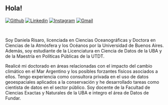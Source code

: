## Hola!

[![Github](https://img.shields.io/badge/-Github-000?style=flat&logo=Github&logoColor=white)](https://github.com/dbrisaro)
[![Linkedin](https://img.shields.io/badge/-LinkedIn-blue?style=flat&logo=Linkedin&logoColor=white)](https://www.linkedin.com/in/daniela-risaro-539420145/)
[![Instagram](https://img.shields.io/badge/-Instagram-c13584?style=flat&labelColor=c13584&logo=instagram&logoColor=white)](https://www.instagram.com/dani.risaro/)
[![Gmail](https://img.shields.io/badge/-Gmail-c14438?style=flat&logo=Gmail&logoColor=white)](mailto:dbrisaro@gmail.com)

<br />

Soy Daniela Risaro, licenciada en Ciencias Oceanográficas y Doctora en Ciencias de la Atmósfera y los Océanos por la Universidad de Buenos Aires. Además, soy estudiante de la Licenciatura en Ciencia de Datos de la UBA y de la Maestría en Políticas Públicas de la UTDT.

Realicé mi doctorado en áreas relacionadas con el impacto del cambio climático en el Mar Argentino y los posibles forzantes físicos asociados a ellos. Tengo experiencia como consultora privada en el uso de datos geoespaciales aplicados a la conservación y he desarrollado tareas como cientista de datos en el sector público. Soy docente de la Facultad de Ciencias Exactas y Naturales de la UBA e integro el área de Datos de Fundar.

<!--- ✍️ Escribo en mi cuenta de Twitter ([@dbrisaro](https://twitter.com/dbrisaro)) sobre temas relacionados a la oceanografía con el hashtag #LunesDeOceanografia
- 📝 Además, escribo todos los domingos en mi cuenta de Medium: https://medium.com/@dbrisaro-->
<!--- 🏖️ Integro un grupo de Ciencia Ciudadana basado en Mar del Plata para integrar a la comunidad en una red monitoreo de variables ambientales relacionadas con el oleaje y el impacto que tiene en la erosión (+ info [acá][ccm])-->
<!---- ♻️ Integro una consultoría de Servicios de Información Geográfica donde brindamos soluciones y asesoramiento a los desafíos ambientales, llamada [SIGLA]. -->
<!--- 🌱 Hace poco descubrí el mundo de desarrollo front y estoy aprendiendo de forma autodidacta, aún soy una baby frontender 👶
- 👯 Busco nuevos horizontes laborales como científica de datos
- 💬 Contactame si te interesa o te de curiosidad algo de mi perfil, me encanta ampliar mi red de amigxs!-->

<!---[ccm]: https://instagram.com/ccm_mdp-->
<!---[SIGLA]: https://siglatino.org-->


<!--
**dbrisaro/dbrisaro** is a ✨ _special_ ✨ repository because its `README.md` (this file) appears on your GitHub profile.

Here are some ideas to get you started:

- 🔭 I’m currently working on ...
- 🌱 I’m currently learning ...
- 👯 I’m looking to collaborate on ...
- 🤔 I’m looking for help with ...
- 💬 Ask me about ...
- 📫 How to reach me: ...
- 😄 Pronouns: ...
- ⚡ Fun fact: ...
-->
